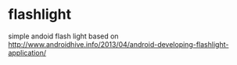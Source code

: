 flashlight
==========

simple andoid flash light based on
http://www.androidhive.info/2013/04/android-developing-flashlight-application/
